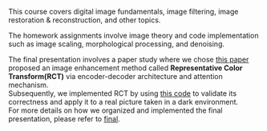 This course covers digital image fundamentals, image filtering, image restoration & reconstruction, and other topics. 

The homework assignments involve image theory and code implementation such as image scaling, morphological processing, and denoising.

The final presentation involves a paper study where we chose [this paper](https://openaccess.thecvf.com/content/ICCV2021/html/Kim_Representative_Color_Transform_for_Image_Enhancement_ICCV_2021_paper.html) 
proposed an image enhancement method called **Representative Color Transform(RCT)** via encoder-decoder architecture and attention mechanism. \
Subsequently, we implemented RCT by using [this code](https://github.com/ThanosM97/Representative-Color-Transform) to validate its correctness and apply it to a real picture taken in a dark environment.\
For more details on how we organized and implemented the final presentation, please refer to [final](https://github.com/YaoDeTsai/Image-Processing/tree/main/Final).
